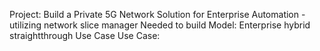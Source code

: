 Project: Build a Private 5G Network Solution for Enterprise Automation - utilizing network slice manager 
Needed to build Model: Enterprise hybrid straightthrough Use Case 
Use Case: 
